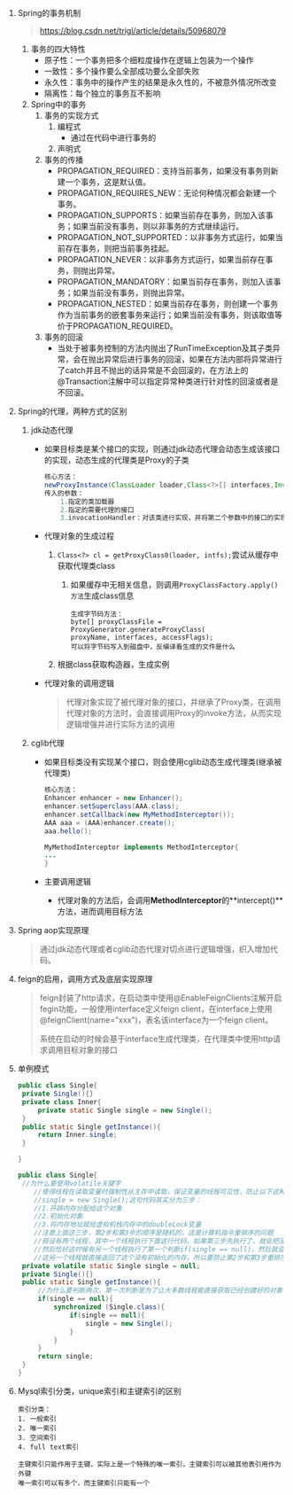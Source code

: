 1. Spring的事务机制

   >  https://blog.csdn.net/trigl/article/details/50968079 

   1. 事务的四大特性
      - 原子性：一个事务把多个细粒度操作在逻辑上包装为一个操作
      - 一致性：多个操作要么全部成功要么全部失败
      - 永久性：事务中的操作产生的结果是永久性的，不被意外情况所改变
      - 隔离性：每个独立的事务互不影响
   2. Spring中的事务
      1. 事务的实现方式
         1. 编程式
            - 通过在代码中进行事务的
         2. 声明式
      2. 事务的传播
         - PROPAGATION_REQUIRED：支持当前事务，如果没有事务则新建一个事务，这是默认值。
         - PROPAGATION_REQUIRES_NEW：无论何种情况都会新建一个事务。
         - PROPAGATION_SUPPORTS：如果当前存在事务，则加入该事务；如果当前没有事务，则以非事务的方式继续运行。
         - PROPAGATION_NOT_SUPPORTED：以非事务方式运行，如果当前存在事务，则把当前事务挂起。
         - PROPAGATION_NEVER：以非事务方式运行，如果当前存在事务，则抛出异常。
         - PROPAGATION_MANDATORY：如果当前存在事务，则加入该事务；如果当前没有事务，则抛出异常。
         - PROPAGATION_NESTED：如果当前存在事务，则创建一个事务作为当前事务的嵌套事务来运行；如果当前没有事务，则该取值等价于PROPAGATION_REQUIRED。
      3. 事务的回滚
         - 当处于被事务控制的方法内抛出了RunTimeException及其子类异常，会在抛出异常后进行事务的回滚，如果在方法内部将异常进行了catch并且不抛出的话异常是不会回滚的，在方法上的@Transaction注解中可以指定异常种类进行针对性的回滚或者是不回滚。

2. Spring的代理，两种方式的区别

   1. jdk动态代理

      - 如果目标类是某个接口的实现，则通过jdk动态代理会动态生成该接口的实现，动态生成的代理类是Proxy的子类

        ```java
        核心方法：
        newProxyInstance(ClassLoader loader,Class<?>[] interfaces,InvocationHandler h)
        传入的参数：
            1.指定的类加载器
            2.指定的需要代理的接口
            3.invocationHandler：对该类进行实现，并将第二个参数中的接口的实现类作为成员变量，在invoke方法中编写自己的处理逻辑，最后可以通过反射进行目标对象方法的调用
        ```

      - 代理对象的生成过程

        1. `Class<?> cl = getProxyClass0(loader, intfs);`尝试从缓存中获取代理类class

           1. 如果缓存中无相关信息，则调用`ProxyClassFactory.apply()方法`生成class信息

              ```
              生成字节码方法：
              byte[] proxyClassFile = ProxyGenerator.generateProxyClass(              proxyName, interfaces, accessFlags);
              可以将字节码写入到磁盘中，反编译看生成的文件是什么
              ```

        2. 根据class获取构造器，生成实例

      - 代理对象的调用逻辑

        >  代理对象实现了被代理对象的接口，并继承了Proxy类，在调用代理对象的方法时，会直接调用Proxy的invoke方法，从而实现逻辑增强并进行实际方法的调用

   2. cglib代理

      - 如果目标类没有实现某个接口，则会使用cglib动态生成代理类(继承被代理类)

        ```java
        核心方法：
        Enhancer enhancer = new Enhancer();
        enhancer.setSuperclass(AAA.class);
        enhancer.setCallback(new MyMethodInterceptor());
        AAA aaa = (AAA)enhancer.create();
        aaa.hello();
        
        MyMethodInterceptor implements MethodInterceptor{
        ...
        }
        ```

      - 主要调用逻辑
        - 代理对象的方法后，会调用**MethodInterceptor**的**intercept()**方法，进而调用目标方法

3. Spring aop实现原理

   > 通过jdk动态代理或者cglib动态代理对切点进行逻辑增强，织入增加代码。

4. feign的启用，调用方式及底层实现原理

   > feign封装了http请求，在启动类中使用@EnableFeignClients注解开启fegin功能，一般使用interface定义feign client，在interface上使用@feignClient(name="xxx")，表名该interface为一个feign client。
   >
   > 系统在启动的时候会基于interface生成代理类，在代理类中使用http请求调用目标对象的接口

5. 单例模式

   ```java
   public class Single{
   	private Single(){}
   	private class Inner{
   		private static Single single = new Single();
   	}
   	public static Single getInstance(){
   		return Inner.single;
   	}
   
   }
   
   public class Single{
   	//为什么要使用volatile关键字
       //使得线程在读取变量时强制性从主存中读取，保证变量的线程可见性，防止以下这种情况：
       //single = new Single();这句代码其实分为三步：
       //1.开辟内存分配给这个对象
       //2.初始化对象
       //3.将内存地址赋给虚拟机栈内存中的doubleLock变量
       //注意上面这三步，第2步和第3步的顺序是随机的，这是计算机指令重排序的问题
       //假设有两个线程，其中一个线程执行下面这行代码，如果第三步先执行了，就会把没有初始化的内存赋值给doubleLock
       //然后恰好这时候有另一个线程执行了第一个判断if(single == null)，然后就会发现doubleLock指向了一个内存地址
       //这另一个线程就直接返回了这个没有初始化的内存，所以要防止第2步和第3步重排序
   	private volatile static Single single = null;
   	private Single(){}
   	public static Single getInstance(){
   		//为什么要判断两次，第一次判断是为了让大多数线程能直接获取已经创建好的对象；第二次判断是为了防止以下这种情况：同时两个线程进入第一个if，这时其中一个线程获取到类锁进入同步块，将线程创建好，另外一个线程也进入同步代码块，如果不进行第二次判断则会再次进行对象的创建。
   		if(single == null){
   			synchronized (Single.class){
   				if(single == null){
   					single = new Single();
   				}
   			}
   		}
   		return single;
   	}
   }
   ```

6. Mysql索引分类，unique索引和主键索引的区别

   ```
   索引分类：
   1. 一般索引
   2. 唯一索引
   3. 空间索引
   4. full text索引
   
   主键索引只能作用于主键，实际上是一个特殊的唯一索引，主键索引可以被其他表引用作为外键
   唯一索引可以有多个，而主键索引只能有一个
   ```

   